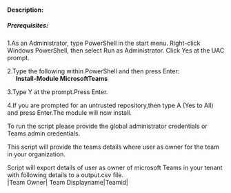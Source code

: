 #### Description:
##### Prerequisites:
1.As an Administrator, type PowerShell in the start menu. Right-click Windows PowerShell, then select Run as Administrator.
Click Yes at the UAC prompt.

2.Type the following within PowerShell and then press Enter:\
&nbsp;&nbsp;&nbsp;&nbsp;&nbsp;**Install-Module MicrosoftTeams**
  
3.Type Y at the prompt.Press Enter.

4.If you are prompted for an untrusted repository,then type A (Yes to All) and press Enter.The module will now install. 

To run the script please provide the global administrator credentials or Teams admin credentials.


This script will provide the teams details where user as owner for the team in your organization.

Script will export details of user as owner of microsoft Teams in your tenant with following details to a output.csv file.\
|Team Owner| Team Displayname|Teamid|
